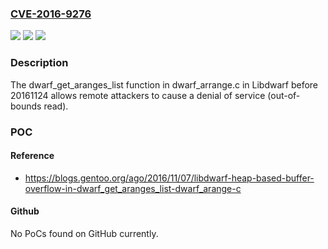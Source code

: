 ### [CVE-2016-9276](https://cve.mitre.org/cgi-bin/cvename.cgi?name=CVE-2016-9276)
![](https://img.shields.io/static/v1?label=Product&message=n%2Fa&color=blue)
![](https://img.shields.io/static/v1?label=Version&message=n%2Fa&color=blue)
![](https://img.shields.io/static/v1?label=Vulnerability&message=n%2Fa&color=brighgreen)

### Description

The dwarf_get_aranges_list function in dwarf_arrange.c in Libdwarf before 20161124 allows remote attackers to cause a denial of service (out-of-bounds read).

### POC

#### Reference
- https://blogs.gentoo.org/ago/2016/11/07/libdwarf-heap-based-buffer-overflow-in-dwarf_get_aranges_list-dwarf_arange-c

#### Github
No PoCs found on GitHub currently.

